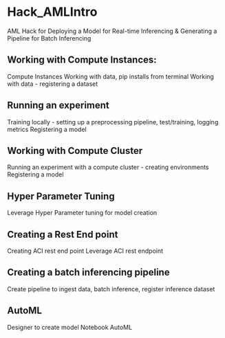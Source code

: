 # Hack_AMLIntro
AML Hack for Deploying a Model for Real-time Inferencing &amp; Generating a Pipeline for Batch Inferencing

## Working with Compute Instances:

Compute Instances
Working with data, pip installs from terminal
Working with data - registering a dataset

## Running an experiment

Training locally - setting up a preprocessing pipeline, test/training, logging metrics
Registering a model

## Working with Compute Cluster

Running an experiment with a compute cluster - creating environments
Registering a model

## Hyper Parameter Tuning

Leverage Hyper Parameter tuning for model creation

## Creating a Rest End point

Creating ACI rest end point
Leverage ACI rest endpoint

## Creating a batch inferencing pipeline

Create pipeline to ingest data, batch inference, register inference dataset

## AutoML

Designer to create model
Notebook AutoML


